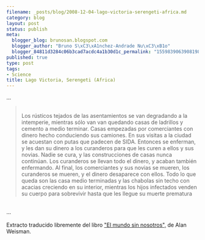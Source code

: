```yaml
--- 
filename: _posts/blog/2008-12-04-lago-victoria-serengeti-africa.md
category: blog
layout: post
status: publish
meta: 
  blogger_blog: brunosan.blogspot.com
  blogger_author: "Bruno S\xC3\xA1nchez-Andrade Nu\xC3\xB1o"
  blogger_84811d3284c06b3cad7acdc4a1b30d1c_permalink: "1559839063908198561"
published: true
type: post
tags: 
- Science
title: Lago Victoria, Serengeti (Africa)
---
```

...<br /><blockquote><br />Los rústicos tejados de las asentamientos se van degradando a la intemperie, mientras sólo van van quedando casas de ladrillos y cemento a medio terminar. Casas empezadas por comerciantes con dinero hecho conduciendo sus camiones. En sus visitas a la ciudad se acuestan con putas que padecen de SIDA. Entonces se enferman, y les dan su dinero a los curanderos para que les curen a ellos y sus novias. Nadie se cura, y las construcciones de casas nunca continúan. Los curanderos se llevan todo el dinero, y acaban también enfermando. Al final, los comerciantes y sus novias se mueren, los curanderos se mueren, y el dinero desaparece con ellos. Todo lo que queda son las casa medio terminadas y las chabolas sin techo con acacias creciendo en su interior, mientras los hijos infectados venden su cuerpo para sobrevivir hasta que les llegue su muerte prematura</blockquote><br />...<br /><br />Extracto traducido libremente del libro <a href="https://www.worldwithoutus.com/index2.html">"El mundo sin nosotros",</a> de Alan Weisman.
